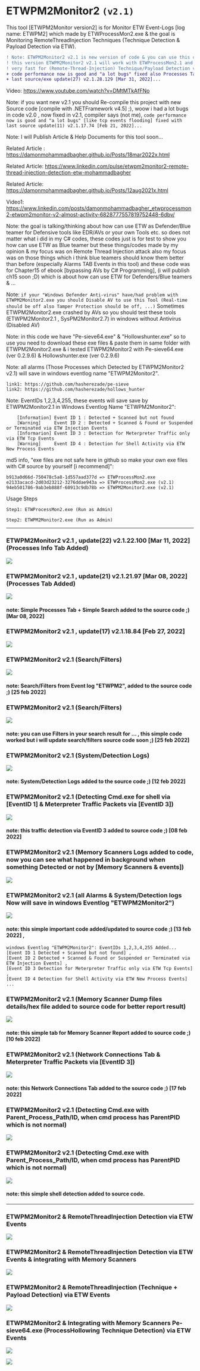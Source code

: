 # ETWPM2Monitor2 `(v2.1)`
This tool [ETWPM2Monitor version2] is for Monitor ETW Event-Logs [log name: ETWPM2] which made by ETWProcessMon2.exe & the goal is Monitoring RemoteThreadInjection Techniques (Technique Detection & Payload Detection via ETW).

```diff 
! Note: ETWPM2Monitor2 v2.1 is new version of code & you can use this code with ETWProcessMon2.1 (v2.1),
! this version ETWPM2Monitor2 v2.1 will work with ETWProcessMon2.1 and both are
! very fast for (Remote-Thread-Injection) Technique/Payload Detection via ETW Events)
+ code performance now is good and "a lot bugs" fixed also Processes Tab added to the source. 
+ last source/exe update(27) v2.1.28.129 [Mar 31, 2022]...
```
Video: https://www.youtube.com/watch?v=DMtMTkAfFNo

Note: if you want new v2.1 you should Re-compile this project with new Source code [compile with .NETFramework v4.5] ;), woow i had a lot bugs in code v2.0 , now fixed in v2.1, compiler says (not me), `code performance now is good and "a lot bugs" [like tcp events flooding] fixed with last source update(11) v2.1.17.74 [Feb 21, 2022]...` 

Note: I will Publish Article & Help Documents for this tool soon... 

Related Article : https://damonmohammadbagher.github.io/Posts/18mar2022x.html

Related Article: https://www.linkedin.com/pulse/etwpm2monitor2-remote-thread-injection-detection-etw-mohammadbagher

Related Article: https://damonmohammadbagher.github.io/Posts/12aug2021x.html

Video1: https://www.linkedin.com/posts/damonmohammadbagher_etwprocessmon2-etwpm2monitor-v2-almost-activity-6828777557819752448-6dbv/ 

Note: the goal is talking/thinking about how can use ETW as Defender/Blue teamer for Defensive tools like EDR/AVs or your own Tools etc. so does not matter what i did in my C# codes, these codes just is for test to show you how can use ETW as Blue teamer but these things/codes made by my opinion & my focus was on Remote Thread Injection attack also my focus was on those things which i think blue teamers should know them better than before (especially Alarms TAB Events in this tool)  and these code was for Chapter15 of ebook [bypassing AVs by C# Programming], (i will publish ch15 soon ;D) which is about how can use ETW for Defenders/Blue teamers & ... 

Note: `if your "Windows Defender Anti-virus" have/had problem with ETWPM2Monitor2.exe you should Disable AV to use this Tool (Real-time should be off also Tamper Protection should be off, ...)` Sometimes ETWPM2Monitor2.exe crashed by AVs so you should test these tools (ETWPM2Monitor2.1 , SysPM2Monitor2.7) in windows without Antivirus (Disabled AV) 

Note: in this code we have "Pe-sieve64.exe" & "Hollowshunter.exe" so to use you need to download these exe files & paste them in same folder with ETWPM2Monitor2.exe & i tested ETWPM2Monitor2 with Pe-sieve64.exe (ver 0.2.9.6) & Hollowshunter.exe (ver 0.2.9.6)

Note: all alarms (Those Processes which Detected by ETWPM2Monitor2 v2.1) will save in windows eventlog name "ETWPM2Monitor2".  

    link1: https://github.com/hasherezade/pe-sieve
    link2: https://github.com/hasherezade/hollows_hunter
    
Note: EventIDs 1,2,3,4,255, these events will save save by ETWPM2Monitor2.1 in Windows Eventlog Name "ETWPM2Monitor2":

        [Information] Event ID 1 : Detected + Scanned but not found 
        [Warning]     Event ID 2 : Detected + Scanned & Found or Suspended or Terminated via ETW Injection Events
        [Informarion] Event ID 3 : Detection for Meterpreter Traffic only via ETW Tcp Events 
        [Warning]     Event ID 4 : Detection for Shell Activity via ETW New Process Events


md5 info, "exe files are not safe here in github so make your own exe files with C# source by yourself [i recommend]":

    b913a0d66d-750478c5a8-1d557aad377d => ETWProcessMon2.exe    
    e2133acacd-2d03d23212-3276ddae943a => ETWProcessMon2.exe (v2.1)
    94eb501786-9ab3eb888f-60913c9db78b => ETWPM2Monitor2.exe (v2.1)



    

Usage Steps

    Step1: ETWProcessMon2.exe (Run as Admin)

    Step2: ETWPM2Monitor2.exe (Run as Admin)

----------------------------------------------------------
### ETWPM2Monitor2 v2.1 , update(22) v2.1.22.100 [Mar 11, 2022] (Processes Info Tab Added)
   ![](https://github.com/DamonMohammadbagher/ETWProcessMon2/blob/main/ETWPM2Monitor2/Pics/ProcessInfo.png)
   
### ETWPM2Monitor2 v2.1 , update(21) v2.1.21.97 [Mar 08, 2022] (Processes Tab Added)
   ![](https://github.com/DamonMohammadbagher/ETWProcessMon2/blob/main/ETWPM2Monitor2/Pics/Process.png)
   
#### note: Simple Processes Tab + Simple Search added to the source code ;) [Mar 08, 2022]
   
### ETWPM2Monitor2 v2.1 , update(17) v2.1.18.84 [Feb 27, 2022]
   ![](https://github.com/DamonMohammadbagher/ETWProcessMon2/blob/main/Pics/ETWPM2Monitor2.1.png)
   
### ETWPM2Monitor2 v2.1 (Search/Filters)
   ![](https://github.com/DamonMohammadbagher/ETWProcessMon2/blob/main/ETWPM2Monitor2/Pics/filters.png)
   
#### note: Search/Filters from Event log "ETWPM2", added to the source code ;)  [25 feb 2022]

### ETWPM2Monitor2 v2.1 (Search/Filters)
   ![](https://github.com/DamonMohammadbagher/ETWProcessMon2/blob/main/ETWPM2Monitor2/Pics/filters2.png)
   
#### note: you can use Filters in your search result for ... , this simple code worked but i will update search/filters source code soon ;)  [25 feb 2022]

### ETWPM2Monitor2 v2.1 (System/Detection Logs)
   ![](https://github.com/DamonMohammadbagher/ETWProcessMon2/blob/main/ETWPM2Monitor2/Pics/detection_logs.png)
   
#### note: System/Detection Logs added to the source code ;)  [12 feb 2022]

### ETWPM2Monitor2 v2.1 (Detecting Cmd.exe for shell via [EventID 1] & Meterpreter Traffic Packets via [EventID 3])
   ![](https://github.com/DamonMohammadbagher/ETWProcessMon2/blob/main/ETWPM2Monitor2/Pics/tcp.png)
   
#### note: this traffic detection via EventID 3 added to source code ;)  [08 feb 2022]

### ETWPM2Monitor2 v2.1 (Memory Scanners Logs added to code, now you can see what happened in background when something Detected or not by [Memory Scanners & events])
   ![](https://github.com/DamonMohammadbagher/ETWProcessMon2/blob/main/ETWPM2Monitor2/Pics/v21_11.35_scannerlogs.png)

### ETWPM2Monitor2 v2.1 (all Alarms & System/Detection logs Now will save in windows Eventlog "ETWPM2Monitor2")
   ![](https://github.com/DamonMohammadbagher/ETWProcessMon2/blob/main/ETWPM2Monitor2/Pics/EVT.png)
      
#### note: this simple important code added/updated to source code ;) [13 feb 2022] , 
    
    windows Eventlog "ETWPM2Monitor2": EventIDs 1,2,3,4,255 Added...
    [Event ID 1 Detected + Scanned but not found] , 
    [Event ID 2 Detected + Scanned & Found or Suspended or Terminated via ETW Injection Events] ,
    [Event ID 3 Detection for Meterpreter Traffic only via ETW Tcp Events] , 
    [Event ID 4 Detection for Shell Activity via ETW New Process Events] ...

### ETWPM2Monitor2 v2.1 (Memory Scanner Dump files details/hex file added to source code for better report result)
   ![](https://github.com/DamonMohammadbagher/ETWProcessMon2/blob/main/ETWPM2Monitor2/Pics/reportresult.png)
   
#### note: this simple tab for Memory Scanner Report added to source code ;)  [10 feb 2022]

### ETWPM2Monitor2 v2.1 (Network Connections Tab & Meterpreter Traffic Packets via [EventID 3])
   ![](https://github.com/DamonMohammadbagher/ETWProcessMon2/blob/main/ETWPM2Monitor2/Pics/NetworkConnections.png)
   
#### note: this Network Connections Tab added to the source code ;)  [17 feb 2022]

### ETWPM2Monitor2 v2.1 (Detecting Cmd.exe with Parent_Process_Path/ID, when cmd process has ParentPID which is not normal)
   ![](https://github.com/DamonMohammadbagher/ETWProcessMon2/blob/main/ETWPM2Monitor2/Pics/v21-cmd.png)

### ETWPM2Monitor2 v2.1 (Detecting Cmd.exe with Parent_Process_Path/ID, when cmd process has ParentPID which is not normal)
   ![](https://github.com/DamonMohammadbagher/ETWProcessMon2/blob/main/ETWPM2Monitor2/Pics/v21-cmd2.png)
   
#### note: this simple shell detection added to source code.
-------------------------
### ETWPM2Monitor2 & RemoteThreadInjection Detection via ETW Events
   ![](https://github.com/DamonMohammadbagher/ETWProcessMon2/blob/main/ETWPM2Monitor2/Pics/ETWPM2Monitor2-1.png)

### ETWPM2Monitor2 & RemoteThreadInjection Detection via ETW Events & integrating with Memory Scanners
   ![](https://github.com/DamonMohammadbagher/ETWProcessMon2/blob/main/ETWPM2Monitor2/Pics/ETWMP2Monitor2.png)
   
### ETWPM2Monitor2 & RemoteThreadInjection (Technique + Payload Detection) via ETW Events
   ![](https://github.com/DamonMohammadbagher/ETWProcessMon2/blob/main/ETWPM2Monitor2/Pics/ETWPM2Monitor2-2.png)

### ETWPM2Monitor2 & Integrating with Memory Scanners Pe-sieve64.exe (ProcessHollowing Technique Detection) via ETW Events
   ![](https://github.com/DamonMohammadbagher/ETWProcessMon2/blob/main/ETWPM2Monitor2/Pics/ETWPM2Monitor2-3.png)
      
   
<p><a href="https://hits.seeyoufarm.com"><img src="https://hits.seeyoufarm.com/api/count/incr/badge.svg?url=https://github.com/DamonMohammadbagher/ETWProcessMon2/ETWPM2Monitor2"/></a></p>
